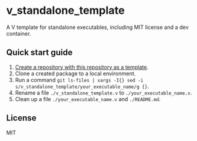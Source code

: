 # v_standalone_template
A V template for standalone executables, including MIT license and a dev container.

## Quick start guide

1. [Create a repository with this repository as a template](https://github.com/sakkke/v_standalone_template/generate).
2. Clone a created package to a local environment.
3. Run a command `git ls-files | xargs -I{} sed -i s/v_standalone_template/your_executable_name/g {}`.
4. Rename a file `./v_standalone_template.v` to `./your_executable_name.v`.
5. Clean up a file `./your_executable_name.v` and `./README.md`.

## License

MIT
